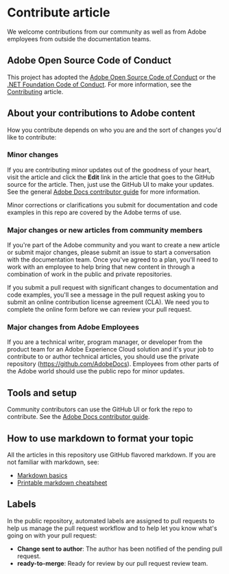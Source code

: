 # Contribute article

We welcome contributions from our community as well as from Adobe employees from outside the documentation teams. 

## Adobe Open Source Code of Conduct

This project has adopted the [Adobe Open Source Code of Conduct](CODE-OF-CONDUCT.md) or the [.NET Foundation Code of Conduct](https://dotnetfoundation.org/code-of-conduct). For more information, see the [Contributing](CONTRIBUTING.md) article.

## About your contributions to Adobe content

How you contribute depends on who you are and the sort of changes you'd like to contribute:

### Minor changes

If you are contributing minor updates out of the goodness of your heart, visit the article and click the **Edit** link in the article that goes to the GitHub source for the article. Then, just use the GitHub UI to make your updates. See the general [Adobe Docs contributor guide](help/introduction.md) for more information.

Minor corrections or clarifications you submit for documentation and code examples in this repo are covered by the Adobe terms of use.

### Major changes or new articles from community members

If you're part of the Adobe community and you want to create a new article or submit major changes, please submit an issue to start a conversation with the documentation team. Once you've agreed to a plan, you'll need to work with an employee to help bring that new content in through a combination of work in the public and private repositories.

If you submit a pull request with significant changes to documentation and code examples, you'll see a message in the pull request asking you to submit an online contribution license agreement (CLA). We need you to complete the online form before we can review your pull request.

### Major changes from Adobe Employees

If you are a technical writer, program manager, or developer from the product team for an Adobe Experience Cloud solution and it's your job to contribute to or author technical articles, you should use the private repository (https://github.com/AdobeDocs). Employees from other parts of the Adobe world should use the public repo for minor updates.

## Tools and setup
Community contributors can use the GitHub UI or fork the repo to contribute. See the [Adobe Docs contributor guide](https://docs.adobe.com/contribute). 

## How to use markdown to format your topic
All the articles in this repository use GitHub flavored markdown. If you are not familiar with markdown, see:

* [Markdown basics](https://help.github.com/articles/markdown-basics/)
* [Printable markdown cheatsheet](https://guides.github.com/pdfs/markdown-cheatsheet-online.pdf)

## Labels
In the public repository, automated labels are assigned to pull requests to help us manage the pull request workflow and to help let you know what's going on with your pull request:

* **Change sent to author**: The author has been notified of the pending pull request.
* **ready-to-merge**: Ready for review by our pull request review team.


